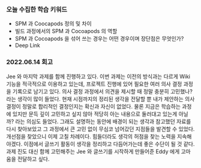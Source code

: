 ### 오늘 수집한 학습 키워드

- SPM 과 Coocapods 정의 및 차이
- 빌드 과정에서의 SPM 과 Cocoapods 의 역할
- SPM 과 Cocoapods 을 섞어 쓰는 경우는 어떤 경우이며 장단점은 무엇인가?
- Deep Link

### 2022.06.14 회고

Jee 와 마지막 과제를 함께 진행하고 있다.
이번 과제는 이전의 방식과는 다르게 Wiki 기능을 적극적으로 이용하고 있는데, 프로젝트 진행에 있어 필요한 여러 의사 결정 과정을 기록으로 남기고 있다.
의사 결정 과정에서 의견을 제시할 때 정말 충분히 고민했나? 라는 생각이 많이 들었다.
현재 시점까지의 정리된 생각을 전달할 뿐 내가 제안하는 의사결정이 정말로 합리적인 결정인지는 확신과 자신이 없었다.
물론 지금은 학습하는 과정에 있지만 문득 깊이 고민하고 싶지 않아 적당히 아는 내용으로 둘러대고 있는게 아닐까? 라는 의심도 들었다.
그래도 설명하는 동안에 배경이 되는 생각과 참고했던 자료를 다시 찾아보았고 그 과정에서 큰 고민 없이 무심코 넘어갔던 지점들을 발견할 수 있었다.
개선점을 찾았으니 이제 고칠 차례이다. 힘들더라도 생각의 허점을 찾는 노력을 지속해야겠다. 이점에서 글쓰기 활동이 생각을 정리하고 다듬어가는데 좋은 수단이 될 것 같다.
과제 진도 대신 함께 고민해주는 Jee 와 글쓰기를 시작하게 만들어준 Eddy 에게 고마움을 전달하고 싶다.
